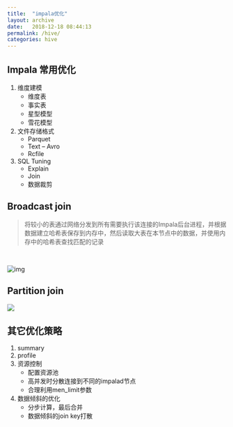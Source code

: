 ```yaml
---
title:  "impala优化"
layout: archive
date:   2018-12-18 08:44:13
permalink: /hive/
categories: hive
---
```


## Impala 常用优化
1. 维度建模
    - 维度表
    - 事实表
    - 星型模型
    - 雪花模型
2. 文件存储格式
    - Parquet
    - Text
    – Avro
    - Rcfile
3. SQL Tuning
    - Explain
    - Join
    - 数据裁剪

## Broadcast join
> 将较小的表通过网络分发到所有需要执行该连接的Impala后台进程，并根据数据建立哈希表保存到内存中，然后读取大表在本节点中的数据，并使用内存中的哈希表查找匹配的记录  

<br/>

![img](http://pc06h57sq.bkt.clouddn.com/blog/181112/jl8b5Kmm27.png?imageslim)  

## Partition join
<img src="https://xlactive-1258062314.cos.ap-chengdu.myqcloud.com/patitionjoin.png" />

## 其它优化策略
1. summary
2. profile
3. 资源控制
    - 配置资源池
    - 高并发时分散连接到不同的impalad节点
    - 合理利用men_limit参数
4. 数据倾斜的优化
    - 分步计算，最后合并
    - 数据倾斜的join key打散

